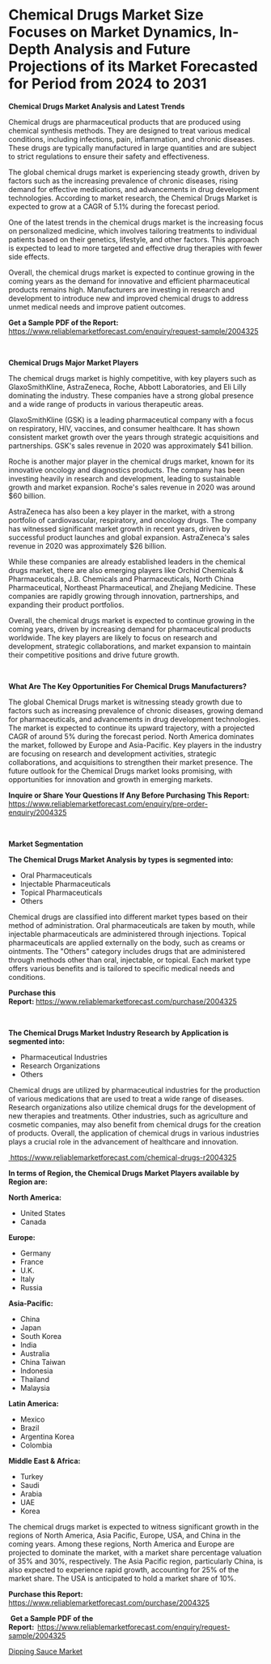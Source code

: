 <p><h1>Chemical Drugs Market Size Focuses on Market Dynamics, In-Depth Analysis and Future Projections of its Market Forecasted for Period from 2024 to 2031</h1></p><p><strong>Chemical Drugs Market Analysis and Latest Trends</strong></p>
<p><p>Chemical drugs are pharmaceutical products that are produced using chemical synthesis methods. They are designed to treat various medical conditions, including infections, pain, inflammation, and chronic diseases. These drugs are typically manufactured in large quantities and are subject to strict regulations to ensure their safety and effectiveness.</p><p>The global chemical drugs market is experiencing steady growth, driven by factors such as the increasing prevalence of chronic diseases, rising demand for effective medications, and advancements in drug development technologies. According to market research, the Chemical Drugs Market is expected to grow at a CAGR of 5.1% during the forecast period.</p><p>One of the latest trends in the chemical drugs market is the increasing focus on personalized medicine, which involves tailoring treatments to individual patients based on their genetics, lifestyle, and other factors. This approach is expected to lead to more targeted and effective drug therapies with fewer side effects.</p><p>Overall, the chemical drugs market is expected to continue growing in the coming years as the demand for innovative and efficient pharmaceutical products remains high. Manufacturers are investing in research and development to introduce new and improved chemical drugs to address unmet medical needs and improve patient outcomes.</p></p>
<p><strong>Get a Sample PDF of the Report:&nbsp;</strong> <a href="https://www.reliablemarketforecast.com/enquiry/request-sample/2004325">https://www.reliablemarketforecast.com/enquiry/request-sample/2004325</a></p>
<p>&nbsp;</p>
<p><strong>Chemical Drugs Major Market Players</strong></p>
<p><p>The chemical drugs market is highly competitive, with key players such as GlaxoSmithKline, AstraZeneca, Roche, Abbott Laboratories, and Eli Lilly dominating the industry. These companies have a strong global presence and a wide range of products in various therapeutic areas.</p><p>GlaxoSmithKline (GSK) is a leading pharmaceutical company with a focus on respiratory, HIV, vaccines, and consumer healthcare. It has shown consistent market growth over the years through strategic acquisitions and partnerships. GSK's sales revenue in 2020 was approximately $41 billion.</p><p>Roche is another major player in the chemical drugs market, known for its innovative oncology and diagnostics products. The company has been investing heavily in research and development, leading to sustainable growth and market expansion. Roche's sales revenue in 2020 was around $60 billion.</p><p>AstraZeneca has also been a key player in the market, with a strong portfolio of cardiovascular, respiratory, and oncology drugs. The company has witnessed significant market growth in recent years, driven by successful product launches and global expansion. AstraZeneca's sales revenue in 2020 was approximately $26 billion.</p><p>While these companies are already established leaders in the chemical drugs market, there are also emerging players like Orchid Chemicals & Pharmaceuticals, J.B. Chemicals and Pharmaceuticals, North China Pharmaceutical, Northeast Pharmaceutical, and Zhejiang Medicine. These companies are rapidly growing through innovation, partnerships, and expanding their product portfolios.</p><p>Overall, the chemical drugs market is expected to continue growing in the coming years, driven by increasing demand for pharmaceutical products worldwide. The key players are likely to focus on research and development, strategic collaborations, and market expansion to maintain their competitive positions and drive future growth.</p></p>
<p>&nbsp;</p>
<p><strong>What Are The Key Opportunities For Chemical Drugs Manufacturers?</strong></p>
<p><p>The global Chemical Drugs market is witnessing steady growth due to factors such as increasing prevalence of chronic diseases, growing demand for pharmaceuticals, and advancements in drug development technologies. The market is expected to continue its upward trajectory, with a projected CAGR of around 5% during the forecast period. North America dominates the market, followed by Europe and Asia-Pacific. Key players in the industry are focusing on research and development activities, strategic collaborations, and acquisitions to strengthen their market presence. The future outlook for the Chemical Drugs market looks promising, with opportunities for innovation and growth in emerging markets.</p></p>
<p><strong>Inquire or Share Your Questions If Any Before Purchasing This Report:</strong> <a href="https://www.reliablemarketforecast.com/enquiry/pre-order-enquiry/2004325">https://www.reliablemarketforecast.com/enquiry/pre-order-enquiry/2004325</a></p>
<p>&nbsp;</p>
<p><strong>Market Segmentation</strong></p>
<p><strong>The Chemical Drugs Market Analysis by types is segmented into:</strong></p>
<p><ul><li>Oral Pharmaceuticals</li><li>Injectable Pharmaceuticals</li><li>Topical Pharmaceuticals</li><li>Others</li></ul></p>
<p><p>Chemical drugs are classified into different market types based on their method of administration. Oral pharmaceuticals are taken by mouth, while injectable pharmaceuticals are administered through injections. Topical pharmaceuticals are applied externally on the body, such as creams or ointments. The "Others" category includes drugs that are administered through methods other than oral, injectable, or topical. Each market type offers various benefits and is tailored to specific medical needs and conditions.</p></p>
<p><strong>Purchase this Report:&nbsp;</strong><a href="https://www.reliablemarketforecast.com/purchase/2004325">https://www.reliablemarketforecast.com/purchase/2004325</a></p>
<p>&nbsp;</p>
<p><strong>The Chemical Drugs Market Industry Research by Application is segmented into:</strong></p>
<p><ul><li>Pharmaceutical Industries</li><li>Research Organizations</li><li>Others</li></ul></p>
<p><p>Chemical drugs are utilized by pharmaceutical industries for the production of various medications that are used to treat a wide range of diseases. Research organizations also utilize chemical drugs for the development of new therapies and treatments. Other industries, such as agriculture and cosmetic companies, may also benefit from chemical drugs for the creation of products. Overall, the application of chemical drugs in various industries plays a crucial role in the advancement of healthcare and innovation.</p></p>
<p><a href="https://www.reliablemarketforecast.com/chemical-drugs-r2004325">&nbsp;https://www.reliablemarketforecast.com/chemical-drugs-r2004325</a></p>
<p><strong>In terms of Region, the Chemical Drugs Market Players available by Region are:</strong></p>
<p>
    <p> <strong> North America: </strong>
        <ul>
            <li>United States</li>
            <li>Canada</li>
        </ul>
        </p> 
    <p> <strong> Europe: </strong>
        <ul>
            <li>Germany</li>
            <li>France</li>
            <li>U.K.</li>
            <li>Italy</li>
            <li>Russia</li>
        </ul>
        </p> 
    <p> <strong> Asia-Pacific: </strong>
        <ul>
            <li>China</li>
            <li>Japan</li>
            <li>South Korea</li>
            <li>India</li>
            <li>Australia</li>
            <li>China Taiwan</li>
            <li>Indonesia</li>
            <li>Thailand</li>
            <li>Malaysia</li>
        </ul>
        </p> 
    <p> <strong> Latin America: </strong>
        <ul>
            <li>Mexico</li>
            <li>Brazil</li>
            <li>Argentina Korea</li>
            <li>Colombia</li>
        </ul>
        </p> 
    <p> <strong> Middle East & Africa: </strong>
        <ul>
            <li>Turkey</li>
            <li>Saudi</li>
            <li>Arabia</li>
            <li>UAE</li>
            <li>Korea</li>
        </ul>
    </p>
    </p>
<p><p>The chemical drugs market is expected to witness significant growth in the regions of North America, Asia Pacific, Europe, USA, and China in the coming years. Among these regions, North America and Europe are projected to dominate the market, with a market share percentage valuation of 35% and 30%, respectively. The Asia Pacific region, particularly China, is also expected to experience rapid growth, accounting for 25% of the market share. The USA is anticipated to hold a market share of 10%.</p></p>
<p><strong>Purchase this Report: </strong><a href="https://www.reliablemarketforecast.com/purchase/2004325">https://www.reliablemarketforecast.com/purchase/2004325</a></p>
<p>&nbsp;<strong>Get a Sample PDF of the Report:&nbsp;&nbsp;</strong><a href="https://www.reliablemarketforecast.com/enquiry/request-sample/2004325">https://www.reliablemarketforecast.com/enquiry/request-sample/2004325</a></p>
<p><strong></strong></p>
<p><p><a href="https://www.linkedin.com/pulse/dipping-sauce-market-segmentation-geographical-regions-forcast-yhndf?trackingId=0nerUIF2Q9mkKbud5D75bw%3D%3D">Dipping Sauce Market</a></p></p>